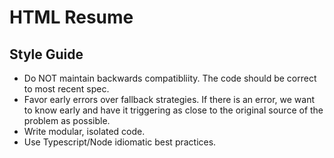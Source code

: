 # HTML Resume

## Style Guide

* Do NOT maintain backwards compatibliity. The code should be correct to most recent spec.
* Favor early errors over fallback strategies. If there is an error, we want to know early and have it triggering as close to the original source of the problem as possible.
* Write modular, isolated code.
* Use Typescript/Node idiomatic best practices.
